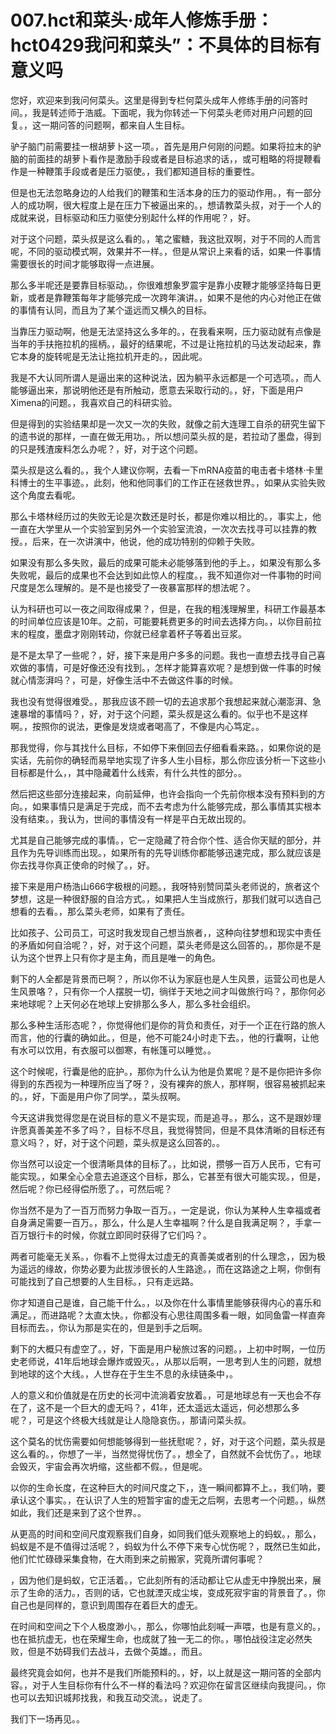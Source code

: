 # 007.hct和菜头·成年人修炼手册：hct0429我问和菜头”：不具体的目标有意义吗 

您好，欢迎来到我问何菜头。这里是得到专栏何菜头成年人修练手册的问答时间。，我是转述师于浩威。下面呢，我为你转述一下何菜头老师对用户问题的回复。，这一期问答的问题啊，都来自人生目标。

驴子脑门前需要挂一根胡萝卜这一项。，首先是用户何刚的问题。如果将拉末的驴脑的前面挂的胡萝卜看作是激励手段或者是目标追求的话，，或可粗略的将提鞭看作是一种鞭策手段或者是压力驱使。，我们都知道目标的重要性。

但是也无法忽略身边的人给我们的鞭策和生活本身的压力的驱动作用。，有一部分人的成功啊，很大程度上是在压力下被逼出来的。，想请教菜头叔，对于一个人的成就来说，目标驱动和压力驱使分别起什么样的作用呢？，好。

对于这个问题，菜头叔是这么看的。，笔之蜜糖，我这批双啊，对于不同的人而言呢，不同的驱动模式啊，效果并不一样。，但是从常识上来看的话，如果一件事情需要很长的时间才能够取得一点进展。

那么多半呢还是要靠目标驱动。，你很难想象罗震宇是靠小皮鞭才能够坚持每日更新，或者是靠鞭策每年才能够完成一次跨年演讲。，如果不是他的内心对他正在做的事情有认同，而且为了某个遥远而又横久的目标。

当靠压力驱动啊，他是无法坚持这么多年的。，在我看来啊，压力驱动就有点像是当年的手扶拖拉机的摇柄。，最好的结果呢，不过是让拖拉机的马达发动起来，靠它本身的旋转呢是无法让拖拉机开走的。，因此呢。

我是不大认同所谓人是逼出来的这种说法，因为躺平永远都是一个可选项。，而人能够逼出来，那说明他还是有所触动，愿意去采取行动的。，好，下面是用户Ximena的问题。，我喜欢自己的科研实验。

但是得到的实验结果却是一次又一次的失败，就像之前大连理工自杀的研究生留下的遗书说的那样，一直在做无用功。，所以想问菜头叔的是，若拉动了墨盘，得到的只是残渣废料怎么办呢？，好，对于这个问题。

菜头叔是这么看的。，我个人建议你啊，去看一下mRNA疫苗的电击者卡塔林·卡里科博士的生平事迹。，此刻，他和他同事们的工作正在拯救世界。，如果从实验失败这个角度去看呢。

那么卡塔林经历过的失败无论是次数还是时长，都是你难以相比的。，事实上，他一直在大学里从一个实验室到另外一个实验室流浪，一次次去找寻可以挂靠的教授。，后来，在一次讲演中，他说，他的成功特别的仰赖于失败。

如果没有那么多失败，最后的成果可能未必能够落到他的手上。，如果没有那么多失败呢，最后的成果也不会达到如此惊人的程度。，我不知道你对一件事物的时间尺度是怎么理解的。是不是也接受了一夜暴富那样的想法呢？。

认为科研也可以一夜之间取得成果？，但是，在我的粗浅理解里，科研工作最基本的时间单位应该是10年。之前，可能要耗费更多的时间去选择方向。，以你目前拉末的程度，墨盘才刚刚转动，你就已经拿着杯子等着出豆浆。

是不是太早了一些呢？，好，接下来是用户多多的问题。我也一直想去找寻自己喜欢做的事情，可是好像还没有找到。，怎样才能算喜欢呢？是想到做一件事的时候就心情澎湃吗？，可是，好像生活中不去做这件事的时候。

我也没有觉得很难受。，那我应该不顾一切的去追求那个我想起来就心潮澎湃、急速暴增的事情吗？，好，对于这个问题，菜头叔是这么看的。似乎也不是这样啊。，按照你的说法，更像是发烧或者喝高了，不像是内心笃定。。

那我觉得，你与其找什么目标，不如停下来倒回去仔细看看来路。，如果你说的是实话，先前你的确轻而易举地实现了许多人生小目标，那么你应该分析一下这些小目标都是什么，，其中隐藏着什么线索，有什么共性的部分。。

然后把这些部分连接起来，向前延伸，也许会指向一个先前你根本没有预料到的方向。，如果事情只是满足于完成，而不去考虑为什么能够完成，那么事情其实根本没有结束。，我认为，世间的事情没有一样是平白无故出现的。

尤其是自己能够完成的事情。，它一定隐藏了符合你个性、适合你天赋的部分，并且作为先导训练而出现。，如果所有的先导训练你都能够迅速完成，那么就应该是你去找寻你真正使命的时候了。，好。

接下来是用户杨浩山666字极根的问题。，我呀特别赞同菜头老师说的，旅者这个梦想，这是一种很舒服的自洽方式。，如果把人生当成旅行，那我们就可以选自己想看的去看。，那么菜头老师，如果有了责任。

比如孩子、公司员工，可这时我发现自己想当旅者，，这种向往梦想和现实中责任的矛盾如何自洽呢？，好，对于这个问题，菜头老师是这么回答的。，那你是不是认为这个世界上只有你才是主角，而且是唯一的角色。

剩下的人全都是背景而已啊？，所以你不认为家庭也是人生风景，运营公司也是人生风景咯？，只有你一个人摆脱一切，徜徉于天地之间才叫做旅行吗？，那你何必来地球呢？上天何必在地球上安排那么多人，那么多社会组织。

那么多种生活形态呢？，你觉得他们是你的背负和责任，对于一个正在行路的旅人而言，他的行囊的确如此。，但是，他不可能24小时走下去。，他的行囊啊，让他有水可以饮用，有衣服可以御寒，有帐篷可以睡觉。。

这个时候呢，行囊是他的庇护。，那你为什么认为他是负累呢？是不是你把许多你得到的东西视为一种理所应当了呀？，没有裸奔的旅人，那样啊，很容易被抓起来的。，好，下面是用户你了同学。，菜头叔啊。

今天这讲我觉得您是在说目标的意义不是实现，而是追寻。，那么，这不是跟妙理许愿真善美差不多了吗？，目标不尽且，我觉得赞同，但是不具体清晰的目标还有意义吗？，好，对于这个问题，菜头叔是这么回答的。。

你当然可以设定一个很清晰具体的目标了。，比如说，攒够一百万人民币，它有可能实现。，如果全心全意去追逐这个目标，那么，它甚至有很大可能实现。，但是，然后呢？你已经得偿所愿了。，可然后呢？

你当然不是为了一百万而努力争取一百万。，一定是说，你认为某种人生幸福或者自身满足需要一百万。，那么，什么是人生幸福啊？什么是自我满足啊？，手拿一百万银行卡的时候，你就立即同时获得了它们吗？。

两者可能毫无关系。，你看不上觉得太过虚无的真善美或者别的什么理念，，因为极为遥远的缘故，你势必要为此拔涉很长的人生路途。，而在这路途之上啊，你倒有可能找到了自己想要的人生目标。，只有走远路。

你才知道自己是谁，自己能干什么。，以及你在什么事情里能够获得内心的喜乐和满足。，而进路呢？太直太快。，你都没有心思往周围多看一眼，如同鱼雷一样直奔目标而去。，你认为那是实在的，但是到手之后啊。

剩下的大概只有虚空了。，好，下面是用户秘旅过客的问题。，上初中时啊，一位历史老师说，41年后地球会爆炸或毁灭。，从那以后啊，一思考到人生的问题，就想到地球的这个大线。，人世存在于生生不息的永续链条中，。

人的意义和价值就是在历史的长河中流淌着安放着。，可是地球总有一天也会不存在了，这不是一个巨大的虚无吗？，41年，还太遥远太遥远，何必想那么多呢？，可是这个终极大线就是让人隐隐哀伤。，那请问菜头叔。

这个莫名的忧伤需要如何想能够得到一些抚慰呢？，好，对于这个问题，菜头叔是这么看的。，你想了一半，当然觉得忧伤了。，想全了，自然就不会忧伤了。，地球会毁灭，宇宙会再次坍缩，这些都不假。，但是呢。

以你的生命长度，在这种巨大的时间尺度之下，，连一瞬间都算不上。，我们呐，要承认这个事实。，在认识了人生的短暂宇宙的虚无之后啊，去思考一个问题。，纵然如此，我们还是来到了这个世界。。

从更高的时间和空间尺度观察我们自身，如同我们低头观察地上的蚂蚁。，那么，蚂蚁是不是不值得过活呢？，蚂蚁为什么不停下来专心忧伤呢？，既然已生如此，他们忙忙碌碌采集食物，在大雨到来之前搬家，究竟所谓何事呢？

，因为他们是蚂蚁，它正活着。，它此刻所有的活动都让它从虚无中挣脱出来，展示了生命的活力。，否则的话，它也就湮灭成尘埃，变成死寂宇宙的背景音了。，你自己也是同样的，意识到周围存在着巨大的虚无。

在时间和空间之下个人极度渺小。，那么，你哪怕此刻喊一声喂，也是有意义的。，也在抵抗虚无，也在荣耀生命，也成就了独一无二的你。，哪怕战役注定必然失败，但是不妨碍我们去战斗，去做个英雄。，而且。

最终究竟会如何，也并不是我们所能预料的。，好，以上就是这一期问答的全部内容。，对于人生目标你有什么不一样的看法吗？欢迎你在留言区继续向我提问。，你也可以去知识城邦找我，和我互动交流。，说走了。

我们下一场再见。。